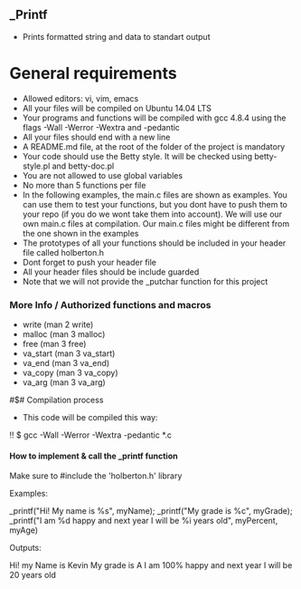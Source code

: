 ## _Printf
- Prints formatted string and data to standart output

# General requirements
- Allowed editors: vi, vim, emacs
- All your files will be compiled on Ubuntu 14.04 LTS
- Your programs and functions will be compiled with gcc 4.8.4 using the flags -Wall -Werror -Wextra and -pedantic
- All your files should end with a new line
- A README.md file, at the root of the folder of the project is mandatory
- Your code should use the Betty style. It will be checked using betty-style.pl and betty-doc.pl
- You are not allowed to use global variables
- No more than 5 functions per file
- In the following examples, the main.c files are shown as examples. You can use them to test your functions, but you dont have to push them to your repo (if you do we wont take them into account). We will use our own main.c files at compilation. Our main.c files might be different from the one shown in the examples
- The prototypes of all your functions should be included in your header file called holberton.h
- Dont forget to push your header file
- All your header files should be include guarded
- Note that we will not provide the _putchar function for this project

### More Info / Authorized functions and macros
- write (man 2 write)
- malloc (man 3 malloc)
- free (man 3 free)
- va_start (man 3 va_start)
- va_end (man 3 va_end)
- va_copy (man 3 va_copy)
- va_arg (man 3 va_arg)

#$# Compilation process
- This code will be compiled this way:

:bangbang: $ gcc -Wall -Werror -Wextra -pedantic *.c

#### How to implement & call the _printf function

Make sure to #include the 'holberton.h' library

Examples:

_printf("Hi! My name is %s", myName);
_printf("My grade is %c", myGrade);
_printf("I am %d happy and next year I will be %i years old", myPercent, myAge)

Outputs:

Hi! my Name is Kevin
My grade is A
I am 100% happy and next year I will be 20 years old
